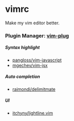 # vimrc

Make my vim editor better.

### Plugin Manager: [vim-plug](https://github.com/junegunn/vim-plug)

##### Syntax highlight

- [pangloss/vim-javascript](https://github.com/pangloss/vim-javascript)
- [mgechev/vim-jsx](https://github.com/mxw/vim-jsx)

##### Auto completion

- [raimondi/delimitmate](https://github.com/Raimondi/delimitMate)

##### UI

- [itchyny/lightline.vim](https://github.com/itchyny/lightline.vim)
